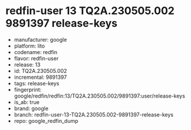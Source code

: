# redfin-user 13 TQ2A.230505.002 9891397 release-keys
- manufacturer: google
- platform: lito
- codename: redfin
- flavor: redfin-user
- release: 13
- id: TQ2A.230505.002
- incremental: 9891397
- tags: release-keys
- fingerprint: google/redfin/redfin:13/TQ2A.230505.002/9891397:user/release-keys
- is_ab: true
- brand: google
- branch: redfin-user-13-TQ2A.230505.002-9891397-release-keys
- repo: google_redfin_dump
